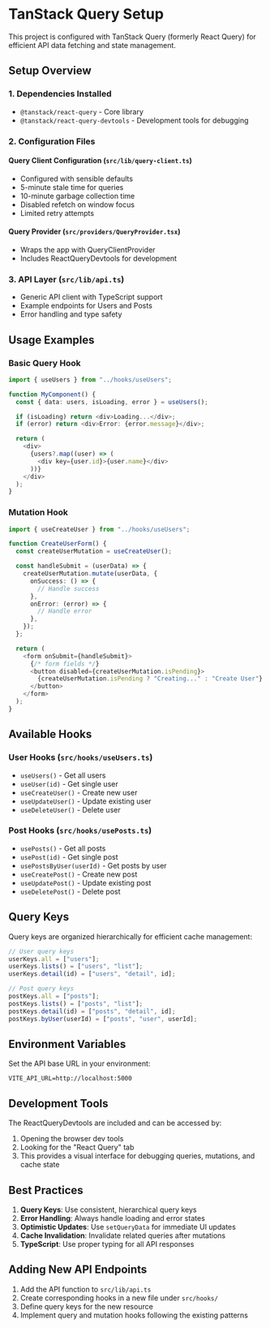# TanStack Query Setup

This project is configured with TanStack Query (formerly React Query) for efficient API data fetching and state management.

## Setup Overview

### 1. Dependencies Installed

- `@tanstack/react-query` - Core library
- `@tanstack/react-query-devtools` - Development tools for debugging

### 2. Configuration Files

#### Query Client Configuration (`src/lib/query-client.ts`)

- Configured with sensible defaults
- 5-minute stale time for queries
- 10-minute garbage collection time
- Disabled refetch on window focus
- Limited retry attempts

#### Query Provider (`src/providers/QueryProvider.tsx`)

- Wraps the app with QueryClientProvider
- Includes ReactQueryDevtools for development

### 3. API Layer (`src/lib/api.ts`)

- Generic API client with TypeScript support
- Example endpoints for Users and Posts
- Error handling and type safety

## Usage Examples

### Basic Query Hook

```typescript
import { useUsers } from "../hooks/useUsers";

function MyComponent() {
  const { data: users, isLoading, error } = useUsers();

  if (isLoading) return <div>Loading...</div>;
  if (error) return <div>Error: {error.message}</div>;

  return (
    <div>
      {users?.map((user) => (
        <div key={user.id}>{user.name}</div>
      ))}
    </div>
  );
}
```

### Mutation Hook

```typescript
import { useCreateUser } from "../hooks/useUsers";

function CreateUserForm() {
  const createUserMutation = useCreateUser();

  const handleSubmit = (userData) => {
    createUserMutation.mutate(userData, {
      onSuccess: () => {
        // Handle success
      },
      onError: (error) => {
        // Handle error
      },
    });
  };

  return (
    <form onSubmit={handleSubmit}>
      {/* form fields */}
      <button disabled={createUserMutation.isPending}>
        {createUserMutation.isPending ? "Creating..." : "Create User"}
      </button>
    </form>
  );
}
```

## Available Hooks

### User Hooks (`src/hooks/useUsers.ts`)

- `useUsers()` - Get all users
- `useUser(id)` - Get single user
- `useCreateUser()` - Create new user
- `useUpdateUser()` - Update existing user
- `useDeleteUser()` - Delete user

### Post Hooks (`src/hooks/usePosts.ts`)

- `usePosts()` - Get all posts
- `usePost(id)` - Get single post
- `usePostsByUser(userId)` - Get posts by user
- `useCreatePost()` - Create new post
- `useUpdatePost()` - Update existing post
- `useDeletePost()` - Delete post

## Query Keys

Query keys are organized hierarchically for efficient cache management:

```typescript
// User query keys
userKeys.all = ["users"];
userKeys.lists() = ["users", "list"];
userKeys.detail(id) = ["users", "detail", id];

// Post query keys
postKeys.all = ["posts"];
postKeys.lists() = ["posts", "list"];
postKeys.detail(id) = ["posts", "detail", id];
postKeys.byUser(userId) = ["posts", "user", userId];
```

## Environment Variables

Set the API base URL in your environment:

```env
VITE_API_URL=http://localhost:5000
```

## Development Tools

The ReactQueryDevtools are included and can be accessed by:

1. Opening the browser dev tools
2. Looking for the "React Query" tab
3. This provides a visual interface for debugging queries, mutations, and cache state

## Best Practices

1. **Query Keys**: Use consistent, hierarchical query keys
2. **Error Handling**: Always handle loading and error states
3. **Optimistic Updates**: Use `setQueryData` for immediate UI updates
4. **Cache Invalidation**: Invalidate related queries after mutations
5. **TypeScript**: Use proper typing for all API responses

## Adding New API Endpoints

1. Add the API function to `src/lib/api.ts`
2. Create corresponding hooks in a new file under `src/hooks/`
3. Define query keys for the new resource
4. Implement query and mutation hooks following the existing patterns
